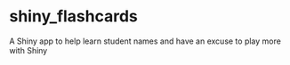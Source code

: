 # shiny_flashcards
A Shiny app to help learn student names and have an excuse to play more with Shiny
